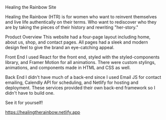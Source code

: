 Healing the Rainbow Site

Healing the Rainbow (HTR) is for women who want to reinvent themselves and live life authentically on their terms. Who want to rediscover who they are by taking the pieces of their history and rewriting "her-story."

Product Overview
This website had a four-page layout including home, about us, shop, and contact pages. All pages had a sleek and modern design feel to give the brand an eye-catching appeal.

Front End
I used React for the front end, styled with the styled-components library, and Framer Motion for all animations. There were custom stylings, animations, and components made in HTML and CSS as well.

Back End
I didn't have much of a back-end since I used Email JS for contact emailing, Calendly API for scheduling, and Netlify for hosting and deployment. These services provided their own back-end framework so I didn't have to build one.

See it for yourself!

https://healingtherainbow.netlify.app
